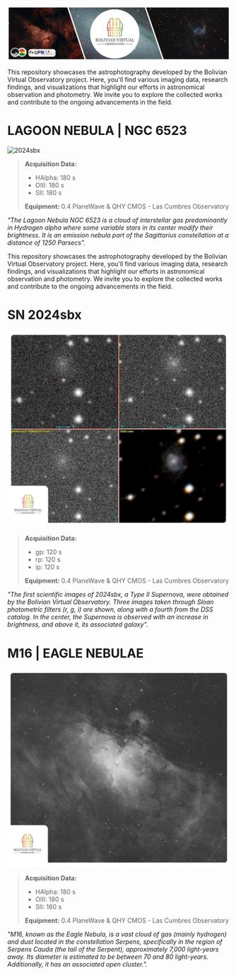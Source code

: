 ![Intro Banner](im/Baner_v1_LCO_1.jpg)

This repository showcases the astrophotography developed by the Bolivian Virtual Observatory project. Here, you'll find various imaging data, research findings, and visualizations that highlight our efforts in astronomical observation and photometry. We invite you to explore the collected works and contribute to the ongoing advancements in the field.

# LAGOON NEBULA | NGC 6523

![2024sbx](im/PSX_20240827_045021.jpg)

> **Acquisition Data:**
> 
> - HAlpha: 180 s
> - OIII: 180 s
> - SII: 180 s
> 
> **Equipment:** 0.4 PlaneWave & QHY CMOS - Las Cumbres Observatory


*"The Lagoon Nebula NGC 6523 is a cloud of interstellar gas predominantly in Hydrogen alpha where some variable stars in its center modify their brightness.  It is an emission nebula part of the Sagittarius constellation at a distance of 1250 Parsecs".*

This repository showcases the astrophotography developed by the Bolivian Virtual Observatory project. Here, you'll find various imaging data, research findings, and visualizations that highlight our efforts in astronomical observation and photometry. We invite you to explore the collected works and contribute to the ongoing advancements in the field.

# SN 2024sbx

![2024sbx](im/2024sbx_p1.png)

> **Acquisition Data:**
> 
> - gp: 120 s
> - rp: 120 s
> - ip: 120 s
> 
> **Equipment:** 0.4 PlaneWave & QHY CMOS - Las Cumbres Observatory


*"The first scientific images of 2024sbx, a Type II Supernova, were obtained by the Bolivian Virtual Observatory. Three images taken through Sloan photometric filters (r, g, i) are shown, along with a fourth from the DSS catalog. In the center, the Supernova is observed with an increase in brightness, and above it, its associated galaxy".*

# M16 | EAGLE NEBULAE

![M16](im/M16_p1.png)

> **Acquisition Data:**
> 
> - HAlpha: 180 s
> - OIII: 180 s
> - SII: 180 s
> 
> **Equipment:** 0.4 PlaneWave & QHY CMOS - Las Cumbres Observatory


*"M16, known as the Eagle Nebula, is a vast cloud of gas (mainly hydrogen) and dust located in the constellation Serpens, specifically in the region of Serpens Cauda (the tail of the Serpent), approximately 7,000 light-years away. Its diameter is estimated to be between 70 and 80 light-years. Additionally, it has an associated open cluster.".*